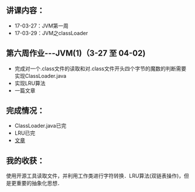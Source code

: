 ## 讲课内容：
- 17-03-27：JVM第一周
- 17-03-29：JVM之classLoader

## 第六周作业---JVM(1)（3-27 至 04-02)
- 完成对一个.class文件的读取和对.class文件开头四个字节的魔数的判断需要实现ClassLoader.java
- 实现LRU算法
- 一篇文章

## 完成情况：
- ClassLoader.java已完
- LRU已完
- [文章](http://www.jianshu.com/p/02a8b4ee4596)

## 我的收获：
使用开源工具读取文件，并利用工作类进行字符转换．LRU算法(双链表操作)，但是更重要的抽象化思想．
